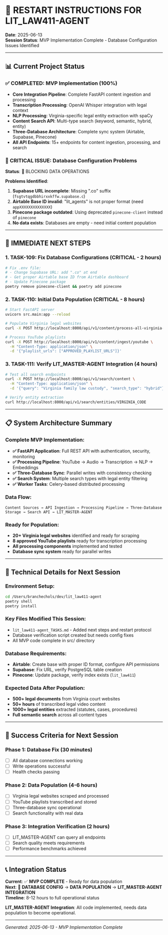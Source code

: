 # 🔄 RESTART INSTRUCTIONS FOR LIT_LAW411-AGENT

**Date**: 2025-06-13  
**Session Status**: MVP Implementation Complete - Database Configuration Issues Identified

---

## 📊 Current Project Status

### ✅ **COMPLETED: MVP Implementation (100%)**
- **Core Integration Pipeline**: Complete FastAPI content ingestion and processing
- **Transcription Processing**: OpenAI Whisper integration with legal context
- **NLP Processing**: Virginia-specific legal entity extraction with spaCy
- **Content Search API**: Multi-type search (keyword, semantic, hybrid, entity)
- **Three-Database Architecture**: Complete sync system (Airtable, Supabase, Pinecone)
- **All API Endpoints**: 15+ endpoints for content ingestion, processing, and search

### 🚨 **CRITICAL ISSUE: Database Configuration Problems**
**Status**: 🔴 BLOCKING DATA OPERATIONS  

**Problems Identified**:
1. **Supabase URL incomplete**: Missing ".co" suffix (`fsgtvtqgdbbhirxxkffw.supabase.c`)
2. **Airtable Base ID invalid**: "lit_agents" is not proper format (need `appXXXXXXXXXXXXXX`)
3. **Pinecone package outdated**: Using deprecated `pinecone-client` instead of `pinecone`
4. **No data exists**: Databases are empty - need initial content population

---

## 🎯 IMMEDIATE NEXT STEPS

### 1. **TASK-109: Fix Database Configurations** (CRITICAL - 2 hours)
```bash
# Fix .env file:
# - Change Supabase URL: add ".co" at end
# - Get proper Airtable base ID from Airtable dashboard
# - Update Pinecone package
poetry remove pinecone-client && poetry add pinecone
```

### 2. **TASK-110: Initial Data Population** (CRITICAL - 8 hours)
```bash
# Start FastAPI server
uvicorn src.main:app --reload

# Populate Virginia legal websites
curl -X POST http://localhost:8000/api/v1/content/process-all-virginia-sites

# Process YouTube playlists
curl -X POST http://localhost:8000/api/v1/content/ingest/youtube \
  -H "Content-Type: application/json" \
  -d '{"playlist_urls": ["APPROVED_PLAYLIST_URLS"]}'
```

### 3. **TASK-111: Verify LIT_MASTER-AGENT Integration** (4 hours)
```bash
# Test all search endpoints
curl -X POST http://localhost:8000/api/v1/search/content \
  -H "Content-Type: application/json" \
  -d '{"query": "Virginia family law custody", "search_type": "hybrid"}'

# Verify entity extraction
curl http://localhost:8000/api/v1/search/entities/VIRGINIA_CODE
```

---

## 📋 System Architecture Summary

### **Complete MVP Implementation**:
- **✅ FastAPI Application**: Full REST API with authentication, security, monitoring
- **✅ Processing Pipeline**: YouTube → Audio → Transcription → NLP → Embeddings
- **✅ Three-Database Sync**: Parallel writes with consistency checking
- **✅ Search System**: Multiple search types with legal entity filtering
- **✅ Worker Tasks**: Celery-based distributed processing

### **Data Flow**:
```
Content Sources → API Ingestion → Processing Pipeline → Three-Database Storage → Search API → LIT_MASTER-AGENT
```

### **Ready for Population**:
- **20+ Virginia legal websites** identified and ready for scraping
- **8 approved YouTube playlists** ready for transcription processing
- **All processing components** implemented and tested
- **Database sync system** ready for parallel writes

---

## 🔧 Technical Details for Next Session

### **Environment Setup**:
```bash
cd /Users/branchechols/dev/lit_law411-agent
poetry shell
poetry install
```

### **Key Files Modified This Session**:
- `lit_law411-agent_TASKS.md` - Added next steps and restart protocol
- Database verification script created but needs config fixes
- All MVP code complete in src/ directory

### **Database Requirements**:
- **Airtable**: Create base with proper ID format, configure API permissions
- **Supabase**: Fix URL, verify PostgreSQL table creation
- **Pinecone**: Update package, verify index exists (`lit_law411`)

### **Expected Data After Population**:
- **500+ legal documents** from Virginia court websites
- **50+ hours** of transcribed legal video content
- **1000+ legal entities** extracted (statutes, cases, procedures)
- **Full semantic search** across all content types

---

## 🎯 Success Criteria for Next Session

### **Phase 1: Database Fix (30 minutes)**
- [ ] All database connections working
- [ ] Write operations successful
- [ ] Health checks passing

### **Phase 2: Data Population (4-6 hours)**
- [ ] Virginia legal websites scraped and processed
- [ ] YouTube playlists transcribed and stored
- [ ] Three-database sync operational
- [ ] Search functionality with real data

### **Phase 3: Integration Verification (2 hours)**
- [ ] LIT_MASTER-AGENT can query all endpoints
- [ ] Search quality meets requirements
- [ ] Performance benchmarks achieved

---

## 📞 Integration Status

**Current**: ✅ **MVP COMPLETE** - Ready for data population  
**Next**: 🔄 **DATABASE CONFIG** → **DATA POPULATION** → **LIT_MASTER-AGENT INTEGRATION**  
**Timeline**: 8-12 hours to full operational status

**LIT_MASTER-AGENT Integration**: All code implemented, needs data population to become operational.

---

*Generated: 2025-06-13 - MVP Implementation Complete*